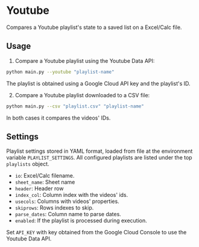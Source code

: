 # Youtube

Compares a Youtube playlist's state to a saved list on a Excel/Calc file.

## Usage

1. Compare a Youtube playlist using the Youtube Data API:

```sh
python main.py --youtube "playlist-name"
```

The playlist is obtained using a Google Cloud API key and the playlist's ID.

2. Compare a Youtube playlist downloaded to a CSV file:

```sh
python main.py --csv "playlist.csv" "playlist-name"
```

In both cases it compares the videos' IDs.

## Settings

Playlist settings stored in YAML format, loaded from file at the environment variable `PLAYLIST_SETTINGS`. All configured playlists are listed under the top `playlists` object.

- `io`: Excel/Calc filename.
- `sheet_name`: Sheet name
- `header`: Header row
- `index_col`: Column index with the videos' ids.
- `usecols`: Columns with videos' properties.
- `skiprows`: Rows indexes to skip.
- `parse_dates`: Column name to parse dates.
- `enabled`: If the playlist is processed during execution.

Set `API_KEY` with key obtained from the Google Cloud Console to use the Youtube Data API.